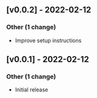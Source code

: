 <!-- CHANGELOGGER -->

## [v0.0.2] - 2022-02-12

### Other (1 change)

- Improve setup instructions


## [v0.0.1] - 2022-02-12

### Other (1 change)

- Initial release
